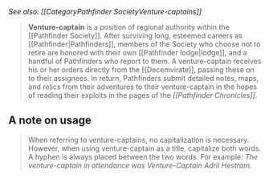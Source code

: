 *See also: [[CategoryPathfinder SocietyVenture-captains]]*
> **Venture-captain** is a position of regional authority within the [[Pathfinder Society]]. After surviving long, esteemed careers as [[Pathfinder|Pathfinders]], members of the Society who choose not to retire are honored with their own [[Pathfinder lodge|lodge]], and a handful of Pathfinders who report to them. A venture-captain receives his or her orders directly from the [[Decemvirate]], passing these on to their assignees. In return, Pathfinders submit detailed notes, maps, and relics from their adventures to their venture-captain in the hopes of reading their exploits in the pages of the *[[Pathfinder Chronicles]]*.


## A note on usage

> When referring to venture-captains, no capitalization is necessary. However, when using venture-captain as a title, capitalize both words. A hyphen is always placed between the two words. For example: *The venture-captain in attendance was Venture-Captain Adril Hestram.*







